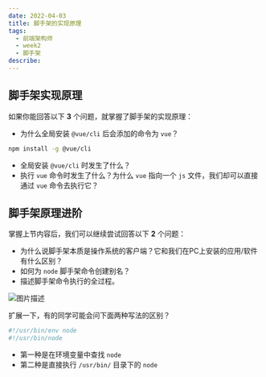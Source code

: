 ```yaml
---
date: 2022-04-03
title: 脚手架的实现原理
tags:
  - 前端架构师
  - week2
  - 脚手架
describe:
---
```


## 脚手架实现原理

如果你能回答以下 **3** 个问题，就掌握了脚手架的实现原理：

- 为什么全局安装 `@vue/cli` 后会添加的命令为 `vue`？

```bash
npm install -g @vue/cli
```

- 全局安装 `@vue/cli` 时发生了什么？
- 执行 `vue` 命令时发生了什么？为什么 `vue` 指向一个 `js` 文件，我们却可以直接通过 `vue` 命令去执行它？



## 脚手架原理进阶

掌握上节内容后，我们可以继续尝试回答以下 **2** 个问题：

- 为什么说脚手架本质是操作系统的客户端？它和我们在PC上安装的应用/软件有什么区别？
- 如何为 `node` 脚手架命令创建别名？
- 描述脚手架命令执行的全过程。

![图片描述](https://oss.filway.cn/filway-blog/5fda206309ec25b223221949.jpg)

扩展一下，有的同学可能会问下面两种写法的区别？

```bash
#!/usr/bin/env node
#!/usr/bin/node
```

- 第一种是在环境变量中查找 `node`
- 第二种是直接执行 `/usr/bin/` 目录下的 `node`